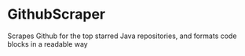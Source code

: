 # GithubScraper
Scrapes Github for the top starred Java repositories, and formats code blocks in a readable way
